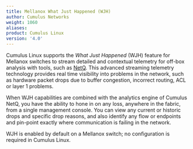 ```yaml
---
title: Mellanox What Just Happened (WJH)
author: Cumulus Networks
weight: 1060
aliases:
product: Cumulus Linux
version: '4.0'
---
```

Cumulus Linux supports the *What Just Happened* (WJH) feature for Mellanox switches to stream detailed and contextual telemetry for off-box analysis with tools, such as [NetQ](/cumulus-netq/). This advanced streaming telemetry technology provides real time visibility into problems in the network, such as hardware packet drops due to buffer congestion, incorrect routing, ACL or layer 1 problems.

When WJH capabilities are combined with the analytics engine of Cumulus NetQ, you have the ability to hone in on any loss, anywhere in the fabric, from a single management console. You can view any current or historic drops and specific drop reasons, and also identify any flow or endpoints and pin-point exactly where communication is failing in the network.

WJH is enabled by default on a Mellanox switch; no configuration is required in Cumulus Linux.
